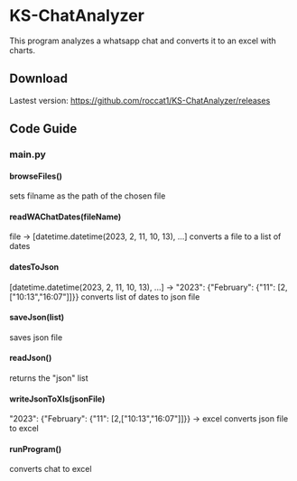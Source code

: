 # KS-ChatAnalyzer
This program analyzes a whatsapp chat and converts it to an excel with charts.

## Download
Lastest version: https://github.com/roccat1/KS-ChatAnalyzer/releases

## Code Guide
### main.py
#### browseFiles()
sets filname as the path of the chosen file

#### readWAChatDates(fileName)
file -> [datetime.datetime(2023, 2, 11, 10, 13), ...]
converts a file to a list of dates

#### datesToJson
[datetime.datetime(2023, 2, 11, 10, 13), ...] -> "2023": {"February": {"11": [2,["10:13","16:07"]]}}
converts list of dates to json file

#### saveJson(list)
saves json file

#### readJson()
returns the "json" list

#### writeJsonToXls(jsonFile)
"2023": {"February": {"11": [2,["10:13","16:07"]]}} -> excel
converts json file to excel

#### runProgram()
converts chat to excel